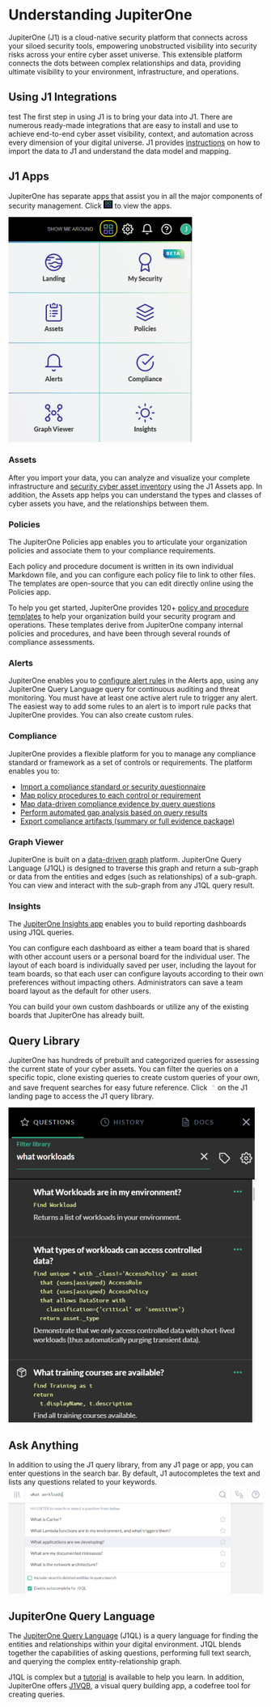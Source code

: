 # Understanding JupiterOne

JupiterOne (J1) is a cloud-native security platform that connects across your siloed security tools,
empowering unobstructed visibility into security risks across your entire cyber asset universe.
This extensible platform connects the dots between complex relationships and data, providing
ultimate visibility to your environment, infrastructure, and operations.

## Using J1 Integrations

test
The first step in using J1 is to bring your data into J1. There are numerous
ready-made integrations that are easy to install and use to achieve
end-to-end cyber asset visibility, context, and automation across every
dimension of your digital universe. J1 provides [instructions](configure-integrations.md) on how
to import the data to J1 and understand the data model and mapping.

## J1 Apps

JupiterOne has separate apps that assist you in all the major components of
security management. Click ![](../assets/icons/apps.png) to view the apps.

![](../assets/jl-apps.png)

### Assets

After you import your data, you can analyze and visualize your complete
infrastructure and [security cyber asset inventory](asset-inventory-filters.md) using the J1 Assets app.
In addition, the Assets app helps you can understand the types and classes
of cyber assets you have, and the relationships between them.

### Policies

The JupiterOne Policies app enables you to articulate your organization policies
and associate them to your compliance requirements.

Each policy and procedure document is written in its own individual Markdown file,
and you can configure each policy file to link to other files. The templates are
open-source that you can edit directly online using the Policies app.

To help you get started, JupiterOne provides 120+ [policy and procedure templates](manage-policies/policies-app.md) to
help your organization build your security program and operations. These
templates derive from JupiterOne company internal policies and procedures,
and have been through several rounds of compliance assessments.

### Alerts

JupiterOne enables you to [configure alert rules](manage-alerts.md) in the Alerts app, using any JupiterOne
Query Language query for continuous auditing and threat monitoring. You must
have at least one active alert rule to trigger any alert. The easiest way to add some
rules to an alert is to import rule packs that JupiterOne provides. You can
also create custom rules.

### Compliance

JupiterOne provides a flexible platform for you to manage any
compliance standard or framework as a set of controls or requirements.
The platform enables you to:

- [Import a compliance standard or security questionnaire](compliance/compliance-import.md)
- [Map policy procedures to each control or requirement](compliance/compliance-mapping-policies.md)
- [Map data-driven compliance evidence by query questions](compliance/compliance-mapping-evidence.md)
- [Perform automated gap analysis based on query results](compliance/compliance-gap-analysis.md)
- [Export compliance artifacts (summary or full evidence package)](compliance/compliance-export.md)

### Graph Viewer

JupiterOne is built on a [data-driven graph](quickstart-graph.md) platform. JupiterOne Query Language (J1QL) is
designed to traverse this graph and return a sub-graph or data from the entities and
edges (such as relationships) of a sub-graph. You can view and interact with
the sub-graph from any J1QL query result.

### Insights

The [JupiterOne Insights app](insights-dashboards.md) enables you to build reporting dashboards using J1QL queries.

You can configure each dashboard as either a team board that is shared with other
account users or a personal board for the individual user. The layout of each board is
individually saved per user, including the layout for team boards, so that each user can
configure layouts according to their own preferences without impacting others. Administrators
can save a team board layout as the default for other users.

You can build your own custom dashboards or utilize any of the existing boards that
JupiterOne has already built.

## Query Library

JupiterOne has hundreds of prebuilt and categorized queries for assessing
the current state of your cyber assets. You can filter the queries on a specific
topic, clone existing queries to create custom queries of your own, and save
frequent searches for easy future reference. Click ![](../assets/icons/query-library.png)on the J1 landing page
to access the J1 query library.

![](../assets/j1-query-library.png)

## Ask Anything

In addition to using the J1 query library, from any J1 page or app, you
can enter questions in the search bar. By default, J1 autocompletes
the text and lists any questions related to your keywords. ![](../assets/j1-ask-anything.png)

## JupiterOne Query Language

The [JupiterOne Query Language](../docs/jupiterone-query-language) (J1QL) is a query language for
finding the entities and relationships within your digital
environment. J1QL blends together the capabilities of
asking questions, performing full text search, and querying
the complex entity-relationship graph.

J1QL is complex but a [tutorial](tutorial-j1ql.md) is available to help you learn.
In addition, JupiterOne offers [J1VQB](j1-vqb), a visual query building app,
a codefree tool for creating queries.

###
